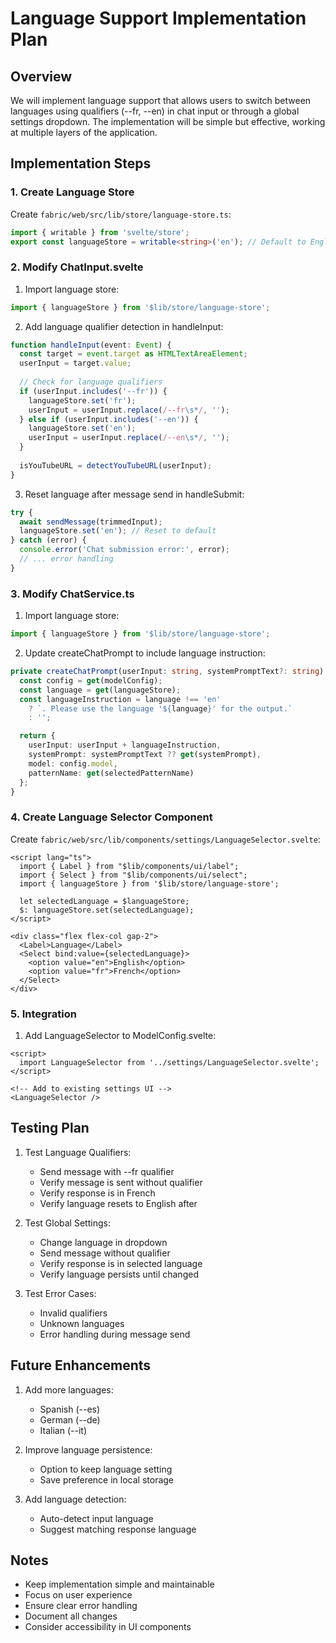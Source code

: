 # Language Support Implementation Plan

## Overview
We will implement language support that allows users to switch between languages using qualifiers (--fr, --en) in chat input or through a global settings dropdown. The implementation will be simple but effective, working at multiple layers of the application.

## Implementation Steps

### 1. Create Language Store
Create `fabric/web/src/lib/store/language-store.ts`:
```typescript
import { writable } from 'svelte/store';
export const languageStore = writable<string>('en'); // Default to English
```

### 2. Modify ChatInput.svelte
1. Import language store:
```typescript
import { languageStore } from '$lib/store/language-store';
```

2. Add language qualifier detection in handleInput:
```typescript
function handleInput(event: Event) {
  const target = event.target as HTMLTextAreaElement;
  userInput = target.value;
  
  // Check for language qualifiers
  if (userInput.includes('--fr')) {
    languageStore.set('fr');
    userInput = userInput.replace(/--fr\s*/, '');
  } else if (userInput.includes('--en')) {
    languageStore.set('en');
    userInput = userInput.replace(/--en\s*/, '');
  }
  
  isYouTubeURL = detectYouTubeURL(userInput);
}
```

3. Reset language after message send in handleSubmit:
```typescript
try {
  await sendMessage(trimmedInput);
  languageStore.set('en'); // Reset to default
} catch (error) {
  console.error('Chat submission error:', error);
  // ... error handling
}
```

### 3. Modify ChatService.ts
1. Import language store:
```typescript
import { languageStore } from '$lib/store/language-store';
```

2. Update createChatPrompt to include language instruction:
```typescript
private createChatPrompt(userInput: string, systemPromptText?: string): ChatPrompt {
  const config = get(modelConfig);
  const language = get(languageStore);
  const languageInstruction = language !== 'en' 
    ? `. Please use the language '${language}' for the output.` 
    : '';

  return {
    userInput: userInput + languageInstruction,
    systemPrompt: systemPromptText ?? get(systemPrompt),
    model: config.model,
    patternName: get(selectedPatternName)
  };
}
```

### 4. Create Language Selector Component
Create `fabric/web/src/lib/components/settings/LanguageSelector.svelte`:
```svelte
<script lang="ts">
  import { Label } from "$lib/components/ui/label";
  import { Select } from "$lib/components/ui/select";
  import { languageStore } from '$lib/store/language-store';

  let selectedLanguage = $languageStore;
  $: languageStore.set(selectedLanguage);
</script>

<div class="flex flex-col gap-2">
  <Label>Language</Label>
  <Select bind:value={selectedLanguage}>
    <option value="en">English</option>
    <option value="fr">French</option>
  </Select>
</div>
```

### 5. Integration
1. Add LanguageSelector to ModelConfig.svelte:
```svelte
<script>
  import LanguageSelector from '../settings/LanguageSelector.svelte';
</script>

<!-- Add to existing settings UI -->
<LanguageSelector />
```

## Testing Plan

1. Test Language Qualifiers:
   - Send message with --fr qualifier
   - Verify message is sent without qualifier
   - Verify response is in French
   - Verify language resets to English after

2. Test Global Settings:
   - Change language in dropdown
   - Send message without qualifier
   - Verify response is in selected language
   - Verify language persists until changed

3. Test Error Cases:
   - Invalid qualifiers
   - Unknown languages
   - Error handling during message send

## Future Enhancements

1. Add more languages:
   - Spanish (--es)
   - German (--de)
   - Italian (--it)

2. Improve language persistence:
   - Option to keep language setting
   - Save preference in local storage

3. Add language detection:
   - Auto-detect input language
   - Suggest matching response language

## Notes

- Keep implementation simple and maintainable
- Focus on user experience
- Ensure clear error handling
- Document all changes
- Consider accessibility in UI components